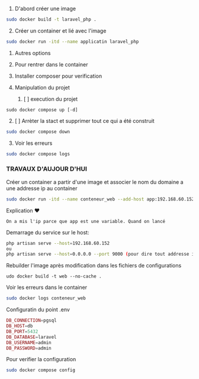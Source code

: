 1. D'abord créer une image

```bash
sudo docker build -t laravel_php .
```

2. Créer un container et lié avec l'image

```bash
sudo docker run -itd --name applicatin laravel_php

```

1. Autres options
2. Pour rentrer dans le container
3. Installer composer pour verification
4. Manipulation du projet

   1. [ ]  execution du projet

```
sudo docker compose up [-d]
```

2. [ ]  Arrèter la stact et supprimer tout ce qui a été construit

```bash
sudo docker compose down
```

3. Voir les erreurs

```bash
sudo docker compose logs
```

### TRAVAUX D'AUJOUR D'HUI

Créer un container a partir d'une image et associer le nom du domaine a une addresse ip au container

```bash
sudo docker run -itd --name conteneur_web --add-host app:192.168.60.152 web
```

Explication ❤️

```text
On a mis l'ip parce que app est une variable. Quand on lancé 
```

Demarrage du service sur le host:

```bash
php artisan serve --host=192.168.60.152
ou
php artisan serve --host=0.0.0.0 --port 9000 (pour dire tout addresse ip)

```

Rebuilder l'image après modification dans les fichiers de configurations

```sudo
udo docker build -t web --no-cache .

```

Voir les erreurs dans le container

```bash
sudo docker logs conteneur_web
```

Configuratin du point .env

```php
DB_CONNECTION=pgsql
DB_HOST=db
DB_PORT=5432
DB_DATABASE=laravel
DB_USERNAME=admin
DB_PASSWORD=admin
```

Pour verifier la configuration

```bash
sudo docker compose config
```
